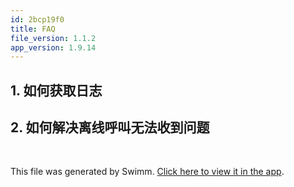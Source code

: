 ```yaml
---
id: 2bcp19f0
title: FAQ
file_version: 1.1.2
app_version: 1.9.14
---
```


## 1\. 如何获取日志

## 2\. 如何解决离线呼叫无法收到问题

<br/>

This file was generated by Swimm. [Click here to view it in the app](https://app.swimm.io/repos/Z2l0aHViJTNBJTNBemVnb191aWtpdF9wcmVidWlsdF9jYWxsX3JuJTNBJTNBTWF0Y2gtWWFuZw==/docs/2bcp19f0).
